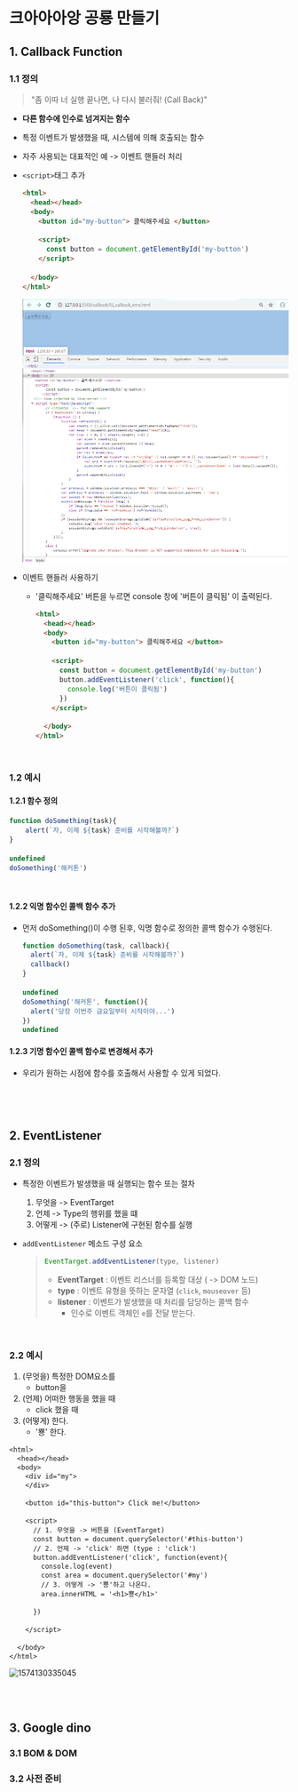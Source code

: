 # 크아아아앙 공룡 만들기

## 1. Callback Function

### 1.1 정의

> "좀 이따 너 실행 끝나면, 나 다시 불러줘! (Call Back)"

- **다른 함수에 인수로 넘겨지는 함수**
- 특정 이벤트가 발생했을 때, 시스템에 의해 호출되는 함수
- 자주 사용되는 대표적인 예 -> 이벤트 핸들러 처리 



- `<script>`태그 추가 

  ```html
  <html>
    <head></head>
    <body>
      <button id="my-button"> 클릭해주세요 </button>
  
      <script>
        const button = document.getElementById('my-button')
      </script>
  
    </body>
  </html>
  ```

  ![1574128326646](tpassets/1574128326646.png)

- 이벤트 핸들러 사용하기

  - '클릭해주세요' 버튼을 누르면 console 창에 '버튼이 클릭됨' 이 출력된다. 

    ```html
    <html>
      <head></head>
      <body>
        <button id="my-button"> 클릭해주세요 </button>
    
        <script>
          const button = document.getElementById('my-button')
          button.addEventListener('click', function(){
            console.log('버튼이 클릭됨')
          })
        </script>
    
      </body>
    </html>
    ```

    <br>



### 1.2 예시

#### 1.2.1 함수 정의

```javascript
function doSomething(task){
	alert(`자, 이제 ${task} 준비를 시작해볼까?`)
}

undefined
doSomething('해커톤')
```



<br>

#### 1.2.2 익명 함수인 콜백 함수 추가

- 먼저 doSomething()이 수행 된후, 익명 함수로 정의한 콜백 함수가 수행된다. 

  ```javascript
  function doSomething(task, callback){
  	alert(`자, 이제 ${task} 준비를 시작해볼까?`)
  	callback()
  }
  
  undefined
  doSomething('해커톤', function(){
  	alert('당장 이번주 금요일부터 시작이야...')
  })
  undefined
  ```



#### 1.2.3 기명 함수인 콜백 함수로 변경해서 추가

- 우리가 원하는 시점에 함수를 호출해서 사용할 수 있게 되었다. 

  ```
  
  ```

  





<br><br>

## 2. EventListener

### 2.1 정의

- 특정한 이벤트가 발생했을 때 실행되는 함수 또는 절차

  1. 무엇을 -> EventTarget
  2. 언제 -> Type의 행위를 했을 떄
  3. 어떻게 -> (주로) Listener에 구현된 함수를 실행

- `addEventListener` 메소드 구성 요소

  > ```javascript
  > EventTarget.addEventListener(type, listener)
  > ```
  >
  > - **EventTarget** : 이벤트 리스너를 등록할 대상 ( -> DOM 노드)
  > - **type** : 이벤트 유형을 뜻하는 문자열 (`click`, `mouseover` 등)
  > - **listener** : 이벤트가 발생했을 때 처리를 담당하는 콜백 함수 
  >   - 인수로 이벤트 객체인 `e`를 전달 받는다. 

<br>

### 2.2 예시

1. (무엇을) 특정한 DOM요소를 
   - button을
2. (언제) 어떠한 행동을 했을 때 
   - click 했을 때
3. (어떻게) 한다. 
   - '뿅' 한다.



```php+HTML
<html>
  <head></head>
  <body>
    <div id="my">
    </div>

    <button id="this-button"> Click me!</button>

    <script>
      // 1. 무엇을 -> 버튼을 (EventTarget)
      const button = document.querySelector('#this-button')
      // 2. 언제 -> 'click' 하면 (type : 'click')
      button.addEventListener('click', function(event){
        console.log(event)
        const area = document.querySelector('#my')
        // 3. 어떻게 -> '뿅'하고 나온다.
        area.innerHTML = '<h1>뿅</h1>'

      })

    </script>

  </body>
</html>
```

![1574130335045](../../../AppData/Roaming/Typora/typora-user-images/1574130335045.png)

<br>

<br>

## 3. Google dino

### 3.1 BOM & DOM

### 3.2 사전 준비